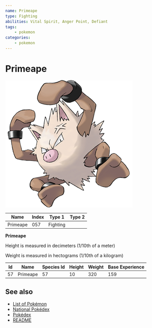 ```yaml
---
name: Primeape
type: Fighting
abilities: Vital Spirit, Anger Point, Defiant
tags:
    - pokemon
categories:
    - pokemon
---
```


# Primeape


![Primeape](images/057.png)

| **Name** | **Index** | **Type 1** | **Type 2** |
|----|----|----|----|
| Primeape | 057 | Fighting  |  |

**Primeape** 


Height is measured in decimeters (1/10th of a meter)

Weight is measured in hectograms (1/10th of a kilogram)

| **Id** | **Name** | **Species Id** | **Height** | **Weight** | **Base Experience** |
|--------|----------|----------------|------------|------------|---------------------|
| 57 | Primeape | 57 | 10 | 320 | 159 |


## See also

- [List of Pokémon](../pokemon.md)
- [National Pokédex](../national_pokedex.md)
- [Pokédex](../pokedex.md)
- [README](../README.md)
